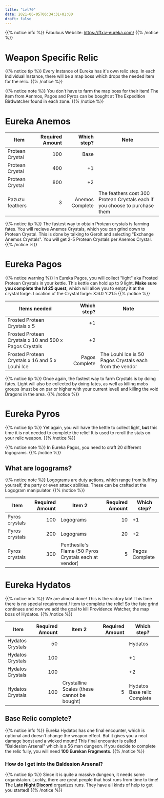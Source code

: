 ```yaml
---
title: "Lvl70"
date: 2021-06-05T06:34:31+01:00
draft: false
---
```

{{% notice info %}}
Fabulous Website: https://ffxiv-eureka.com/
{{% /notice %}}

# Weapon Specific Relic
{{% notice tip %}}
Every Instance of Eureka has it's own relic step. 
In each Individual Instance, there will be a map boss which drops the needed item for the relic.
{{% /notice %}}

{{% notice note %}}
You don't have to farm the map boss for their item! The item from Aenmos, Pagos and Pyros can be bought at The Expedition Birdwatcher found in each zone.
{{% /notice %}}
# Eureka Anemos

| Item | Required Amount | Which step? | Note |
| --- | ---: | ---: | --- |
| Protean Crystal | 100 | Base | | 
| Protean Crystal | 400 | +1 | | 
| Protean Crystal | 800 | +2 | | 
| Pazuzu feathers | 3 | Anemos Complete | The feathers cost 300 Protean Crystals each if you choose to purchase them |

{{% notice tip %}}
The fastest way to obtain Protean crystals is farming fates. You will recieve Anemos Crystals, which you can grind down to Protean Crystal.
This is done by talking to Gerolt and selecting "Exchange Anemos Crystals". You will get 2-5 Protean Crystals per Anemos Crystal.
{{% /notice %}}

# Eureka Pagos
{{% notice warning %}}
In Eureka Pagos, you will collect "light" aka Frosted Protean Crystals in your kettle. This kettle can hold up to 9 light.
**Make sure you complete the lvl 25 quest**, which will allow you to empty it at the crystal forge.
Location of the Crystal forge: X:6.0 Y:21.5
{{% /notice %}}


| Items needed | Which step? | Note |
| --- | ---: | --- |
| Frosted Protean Crystals x 5 | +1 | | 
| Frosted Protean Crystals x 10 and 500 x Pagos Crystals  | +2 | | 
| Frosted Protean Crystals x 16 and 5 x Louhi Ice | Pagos Complete | The Louhi Ice is 50 Pagos Crystals each from the vendor |

{{% notice tip %}}
Once again, the fastest way to farm Crystals is by doing fates. Light will also be collected by doing fates, as well as killing mobs groups (must be on par or higher with your current level) and killing the void Dragons in the area.
{{% /notice %}}
# Eureka Pyros
{{% notice tip %}}
Yet again, you will have the kettle to collect light, **but** this time it is not needed to complete the relic! It is used to reroll the stats on your relic weapon. 
{{% /notice %}}

{{% notice note %}}
In Eureka Pagos, you need to craft 20 different logograms.
{{% /notice %}}
## What are logograms?
{{% notice note %}}
Logograms are duty actions, which range from buffing yourself, the party or even attack abilities. These can be crafted at the Logogram manipulator.
{{% /notice %}}

| Item | Required Amount | Item 2 | Required Amount | Which step? |
| --- | ---: | --- | ---: | -- |
| Pyros crystals | 100 | Logograms | 10 | +1 |   
| Pyros crystals | 200 | Logograms | 20 | +2 |
| Pyros crystals | 300 | Penthesile's Flame (50 Pyros Crystals each at vendor) | 5 | Pagos Complete |

# Eureka Hydatos
{{% notice info %}}
We are almost done! This is the victory lab! This time there is no special requirement / item to complete the relic!
So the fate grind continues and now we add the goal to kill Providence Watcher, the map boss of Hydatos.
{{% /notice %}}

| Item | Required Amount | Item 2 | Required Amount | Which step? |
| --- | ---: | --- | ---: | -- |
| Hydatos Crystals | 50 ||| Hydatos |
| Hydatos Crystals | 100 ||| +1
| Hydatos Crystals | 100 ||| +2
| Hydatos Crystals | 100 | Crystalline Scales (these cannot be bought) | 5 | Hydatos Base relic Complete |

## Base Relic complete?
{{% notice info %}}
Eureka Hydatos has one final encounter, which is optional and doesn't change the weapon effect. But it gives you a neat damage boost and a wicked mount! This final encounter is called "Baldesion Arsenal" which is a 56 man dungeon. If you decide to complete the relic fully, you will need **100 Eurekan Fragments**.
{{% /notice %}}
### How do I get into the Baldesion Arsenal?
{{% notice tip %}}
Since it is quite a massive dungeon, it needs some organistaion. Luckly, there are great people that host runs from time to time! The **[Late Night Discord](https://discord.gg/qeBUAmupYj)** organizes runs. They have all kinds of help to get you started!
{{% /notice %}}